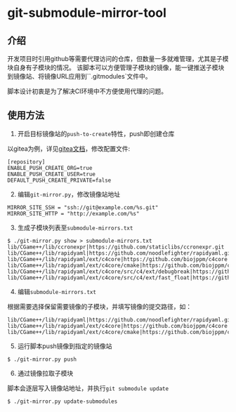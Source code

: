 # git-submodule-mirror-tool

## 介绍

开发项目时引用github等需要代理访问的仓库，但数量一多就难管理，尤其是子模块自身有子模块的情况。
该脚本可以方便管理子模块的镜像，能一键推送子模块到镜像站、将镜像URL应用到``.gitmodules`文件中。

脚本设计初衷是为了解决CI环境中不方便使用代理的问题。

## 使用方法

1. 开启目标镜像站的`push-to-create`特性，push即创建仓库

以gitea为例，详见[gitea文档](https://docs.gitea.com/administration/config-cheat-sheet#repository-repository)，修改配置文件:

```
[repository]
ENABLE_PUSH_CREATE_ORG=true
ENABLE_PUSH_CREATE_USER=true
DEFAULT_PUSH_CREATE_PRIVATE=false
```

2. 编辑`git-mirror.py`，修改镜像站地址

```
MIRROR_SITE_SSH = "ssh://git@example.com/%s.git"
MIRROR_SITE_HTTP = "http://example.com/%s"
```

3. 生成子模块列表至`submodule-mirrors.txt`

```
$ ./git-mirror.py show > submodule-mirrors.txt
lib/CGame++/lib/ccronexpr|https://github.com/staticlibs/ccronexpr.git
lib/CGame++/lib/rapidyaml|https://github.com/noodlefighter/rapidyaml.git
lib/CGame++/lib/rapidyaml/ext/c4core|https://github.com/biojppm/c4core
lib/CGame++/lib/rapidyaml/ext/c4core/cmake|https://github.com/biojppm/cmake
lib/CGame++/lib/rapidyaml/ext/c4core/src/c4/ext/debugbreak|https://github.com/biojppm/debugbreak
lib/CGame++/lib/rapidyaml/ext/c4core/src/c4/ext/fast_float|https://github.com/fastfloat/fast_float

```

4. 编辑`submodule-mirrors.txt`

根据需要选择保留需要镜像的子模块，并填写镜像的提交路径，如：

```
lib/CGame++/lib/rapidyaml|https://github.com/noodlefighter/rapidyaml.git|mirror/rapidyaml
lib/CGame++/lib/rapidyaml/ext/c4core|https://github.com/biojppm/c4core
lib/CGame++/lib/rapidyaml/ext/c4core/cmake|https://github.com/biojppm/cmake
```

5. 运行脚本push镜像到指定的镜像站

```
$ ./git-mirror.py push
```

6. 通过镜像拉取子模块

脚本会逐层写入镜像站地址，并执行`git submodule update`

```
$ ./git-mirror.py update-submodules
```

